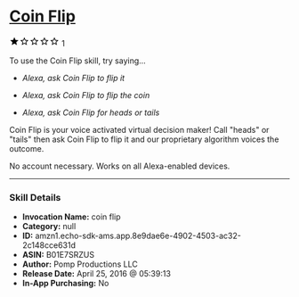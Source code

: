 # [Coin Flip](http://alexa.amazon.com/#skills/amzn1.echo-sdk-ams.app.8e9dae6e-4902-4503-ac32-2c148cce631d)
![1 stars](../../images/ic_star_black_18dp_1x.png)![1 stars](../../images/ic_star_border_black_18dp_1x.png)![1 stars](../../images/ic_star_border_black_18dp_1x.png)![1 stars](../../images/ic_star_border_black_18dp_1x.png)![1 stars](../../images/ic_star_border_black_18dp_1x.png) 1

To use the Coin Flip skill, try saying...

* *Alexa, ask Coin Flip to flip it*

* *Alexa, ask Coin Flip to flip the coin*

* *Alexa, ask Coin Flip for heads or tails*

Coin Flip is your voice activated virtual decision maker! Call "heads" or "tails" then ask Coin Flip to flip it and our proprietary algorithm voices the outcome.

No account necessary. Works on all Alexa-enabled devices.

***

### Skill Details

* **Invocation Name:** coin flip
* **Category:** null
* **ID:** amzn1.echo-sdk-ams.app.8e9dae6e-4902-4503-ac32-2c148cce631d
* **ASIN:** B01E7SRZUS
* **Author:** Pomp Productions LLC
* **Release Date:** April 25, 2016 @ 05:39:13
* **In-App Purchasing:** No
